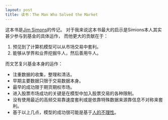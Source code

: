 ```yaml
---
layout: post
title: 读书：The Man Who Solved the Market
---
```

这本书是<a href="https://en.wikipedia.org/wiki/Jim_Simons_(mathematician)">Jim Simons</a>的传记。
对于我来说这本书最大的启示是Simions本人其实甚少参与到基金的具体运作，
而他更大的贡献在于：

1. 预见到了计算机模型可以从市场交易中套利。
2. 能够从学界和业界挖掘牛人，然后善用牛人。

而文艺复兴基金本身的运作：

- 注重数据的收集，整理和清洁。
- 早期主要数据只限于交易数据本身。
- 最早的成功限于期货期权市场。
- 进入股票市场成功的关键是在模型中加入股票交易的各种限制。
- 没有使用最近的高频交易靠速度套利或是依靠特殊数据来源靠信息不对称来套利。
- 基于以上几点，模型的成功很可能是基于<a href="https://en.wikipedia.org/wiki/Behavioral_economics">人的不理性</a>。
